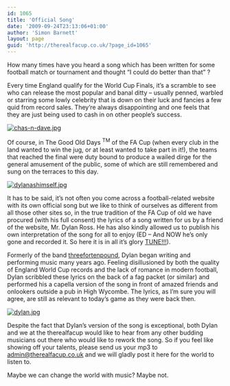 ```yaml
---
id: 1065
title: 'Official Song'
date: '2009-09-24T23:13:06+01:00'
author: 'Simon Barnett'
layout: page
guid: 'http://therealfacup.co.uk/?page_id=1065'
---
```


How many times have you heard a song which has been written for some football match or tournament and thought “I could do better than that” ?

Every time England qualify for the World Cup Finals, it’s a scramble to see who can release the most popular and banal ditty – usually penned, warbled or starring some lowly celebrity that is down on their luck and fancies a few quid from record sales. They’re always disappointing and one feels that they are just being used to cash in on other people’s success.

[![chas-n-dave.jpg](http://lh4.ggpht.com/_3L4_Y2OBz2M/SrvEf6BFaHI/AAAAAAAAAts/I5Z9eefPx0g/chas-n-dave.jpg?imgmax=160)](http://lh4.ggpht.com/_3L4_Y2OBz2M/SrvEf6BFaHI/AAAAAAAAAts/I5Z9eefPx0g/chas-n-dave.jpg?imgmax=640)

Of course, in The Good Old Days <sup>TM</sup> of the FA Cup (when every club in the land wanted to win the jug, or at least wanted to take part in it!), the teams that reached the final were duty bound to produce a wailed dirge for the general amusement of the public, some of which are still remembered and sung on the terraces to this day.

[![dylanashimself.jpg](http://lh4.ggpht.com/_3L4_Y2OBz2M/Sru-tEZ4YEI/AAAAAAAAAtk/vRZ5N0pyBBk/dylanashimself.jpg?imgmax=160)](http://lh4.ggpht.com/_3L4_Y2OBz2M/Sru-tEZ4YEI/AAAAAAAAAtk/vRZ5N0pyBBk/dylanashimself.jpg?imgmax=640)

It has to be said, it’s not often you come across a football-related website with its own official song but we like to think of ourselves as different from all those other sites so, in the true tradition of the FA Cup of old we have procured (with his full consent) the lyrics of a song written for us by a friend of the website, Mr. Dylan Ross. He has also kindly allowed us to publish his own interpretation of the song for all to enjoy (ED – And NOW he’s only gone and recorded it. So here it is in all it’s glory [TUNE!!!](http://www.youtube.com/watch?v=NIsKJRNlVnI&feature=channel)).

Formerly of the band [threefortenpound](http://www.reverbnation.com/34£10), Dylan began writing and performing music many years ago. Feeling disillusioned by both the quality of England World Cup records and the lack of romance in modern football, Dylan scribbled these lyrics on the back of a fag packet (or similar) and performed his a capella version of the song in front of amazed friends and onlookers outside a pub in High Wycombe. The lyrics, as I’m sure you will agree, are still as relevant to today’s game as they were back then.

[![dylan.jpg](http://lh5.ggpht.com/_3L4_Y2OBz2M/SrvCI0Su0QI/AAAAAAAAAto/cHF6ufXaKWQ/dylan.jpg?imgmax=160)](http://lh5.ggpht.com/_3L4_Y2OBz2M/SrvCI0Su0QI/AAAAAAAAAto/cHF6ufXaKWQ/dylan.jpg?imgmax=640)

Despite the fact that Dylan’s version of the song is exceptional, both Dylan and we at the therealfacup would like to hear from any other budding musicians out there who would like to rework the song. So if you feel like showing off your talents, please send us your mp3 to <admin@therealfacup.co.uk> and we will gladly post it here for the world to listen to.

Maybe we can change the world with music? Maybe not.